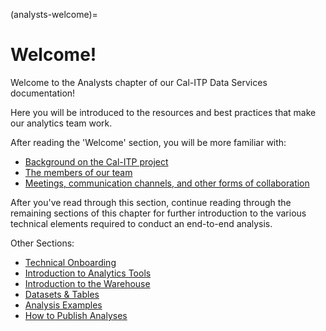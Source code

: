 (analysts-welcome)=
# Welcome!

Welcome to the Analysts chapter of our Cal-ITP Data Services documentation!

Here you will be introduced to the resources and best practices that make our analytics team work.

After reading the 'Welcome' section, you will be more familiar with:
* [Background on the Cal-ITP project](calitp-background)
* [The members of our team](about-our-team)
* [Meetings, communication channels, and other forms of collaboration](how-we-work)

After you've read through this section, continue reading through the remaining sections of this chapter for further introduction to the various technical elements required to conduct an end-to-end analysis.

Other Sections:
* [Technical Onboarding](technical-onboarding)
* [Introduction to Analytics Tools](intro-analytics-tools)
* [Introduction to the Warehouse](intro-warehouse)
* [Datasets & Tables](datasets-tables)
* [Analysis Examples](analysis-examples-overview)
* [How to Publish Analyses](publish-analyses)
